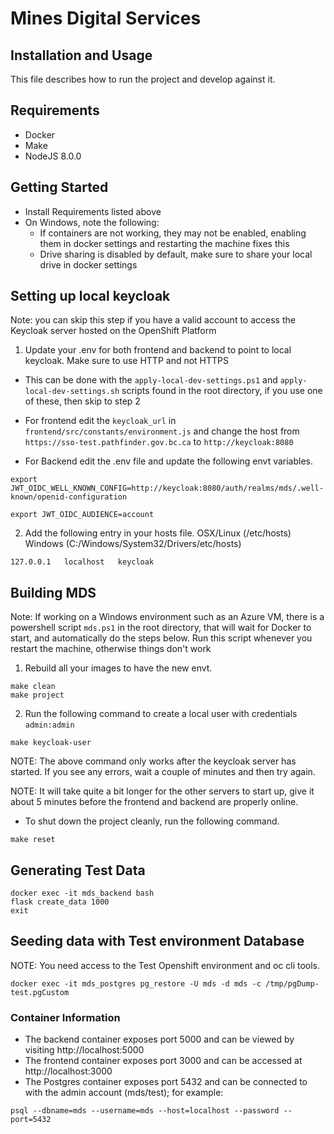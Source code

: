 # Mines Digital Services

## Installation and Usage

This file describes how to run the project and develop against it.

## Requirements

- Docker
- Make
- NodeJS 8.0.0

## Getting Started

- Install Requirements listed above
- On Windows, note the following:
    - If containers are not working, they may not be enabled, enabling them in docker settings and restarting the machine fixes this
    - Drive sharing is disabled by default, make sure to share your local drive in docker settings

## Setting up local keycloak
Note: you can skip this step if you have a valid account to access the Keycloak server hosted on the OpenShift Platform

1.  Update your .env for both frontend and backend to point to local keycloak. Make sure to use HTTP and not HTTPS

- This can be done with the `apply-local-dev-settings.ps1` and `apply-local-dev-settings.sh` scripts found in the root directory, if you use one of these, then skip to step 2

- For frontend edit the `keycloak_url` in `frontend/src/constants/environment.js` and change the host from
    `https://sso-test.pathfinder.gov.bc.ca` to `http://keycloak:8080`

- For Backend edit the .env file and update the following envt variables.

`export JWT_OIDC_WELL_KNOWN_CONFIG=http://keycloak:8080/auth/realms/mds/.well-known/openid-configuration`

`export JWT_OIDC_AUDIENCE=account`

2.  Add the following entry in your hosts file.
    OSX/Linux (/etc/hosts) Windows (C:/Windows/System32/Drivers/etc/hosts)

```
127.0.0.1	localhost	keycloak
```

## Building MDS
Note: If working on a Windows environment such as an Azure VM, there is a powershell script `mds.ps1` in the root directory, that will wait for Docker to start, and automatically do the steps below. Run this script whenever you restart the machine, otherwise things don't work

1. Rebuild all your images to have the new envt.

```
make clean
make project
```

2. Run the following command to create a local user with credentials `admin:admin`

```
make keycloak-user
```

NOTE: The above command only works after the keycloak server has started. If you see
any errors, wait a couple of minutes and then try again.

NOTE: It will take quite a bit longer for the other servers to start up, give it about 5 minutes before the frontend and backend are properly online.

- To shut down the project cleanly, run the following command.

```
make reset
```

## Generating Test Data

```
docker exec -it mds_backend bash
flask create_data 1000
exit
```

## Seeding data with Test environment Database

NOTE: You need access to the Test Openshift environment and oc cli tools.

```
docker exec -it mds_postgres pg_restore -U mds -d mds -c /tmp/pgDump-test.pgCustom
```



### Container Information

- The backend container exposes port 5000 and can be viewed by visiting http://localhost:5000
- The frontend container exposes port 3000 and can be accessed at http://localhost:3000
- The Postgres container exposes port 5432 and can be connected to with the admin account (mds/test); for example:

```
psql --dbname=mds --username=mds --host=localhost --password --port=5432
```
